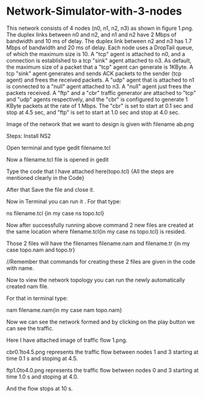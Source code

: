 # Network-Simulator-with-3-nodes
This network consists of 4 nodes (n0, n1, n2, n3) as shown in figure 1.png. The duplex links between n0 and n2, and n1 and n2 have 2 Mbps of bandwidth and 10 ms of delay. The duplex link between n2 and n3 has 1.7 Mbps of bandwidth and 20 ms of delay. Each node uses a DropTail queue, of which the maximum size is 10. A "tcp" agent is attached to n0, and a connection is established to a tcp "sink" agent attached to n3. As default, the maximum size of a packet that a "tcp" agent can generate is 1KByte. A tcp "sink" agent generates and sends ACK packets to the sender (tcp agent) and frees the received packets. A "udp" agent that is attached to n1 is connected to a "null" agent attached to n3. A "null" agent just frees the packets received. A "ftp" and a "cbr" traffic generator are attached to "tcp" and "udp" agents respectively, and the "cbr" is configured to generate 1 KByte packets at the rate of 1 Mbps. The "cbr" is set to start at 0.1 sec and stop at 4.5 sec, and "ftp" is set to start at 1.0 sec and stop at 4.0 sec.

Image of the network that we want to design is given with filename ab.png

Steps: Install NS2

Open terminal and type gedit filename.tcl

Now a filename.tcl file is opened in gedit

Type the code that I have attached here(topo.tcl) {All the steps are mentioned clearly in the Code}

After that Save the file and close it.

Now in Terminal you can run it . For that type:

ns filename.tcl {in my case ns topo.tcl}

Now after successfully running above command 2 new files are created at the same location where filename.tcl{in my case ns topo.tcl} is resided.

Those 2 files will have the filenames filename.nam and filename.tr {in my case topo.nam and topo.tr}

//Remember that commands for creating these 2 files are given in the code with name.

Now to view the network topology you can run the newly automatically created nam file.

For that in terminal type:

nam filename.nam{in my case nam topo.nam}

Now we can see the network formed and by clicking on the play button we can see the traffic.

Here I have attached image of traffic flow 1.png.

cbr0.1to4.5.png represents the traffic flow between nodes 1 and 3 starting at time 0.1 s and stoping at 4.5.

ftp1.0to4.0.png represents the traffic flow between nodes 0 and 3 starting at time 1.0 s and stoping at 4.0.

And the flow stops at 10 s.
